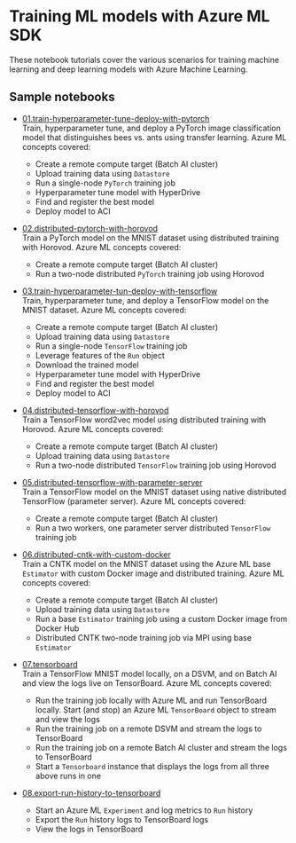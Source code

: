 # Training ML models with Azure ML SDK
These notebook tutorials cover the various scenarios for training machine learning and deep learning models with Azure Machine Learning.

## Sample notebooks
- [01.train-hyperparameter-tune-deploy-with-pytorch](./01.train-hyperparameter-tune-deploy-with-pytorch/01.train-hyperparameter-tune-deploy-with-pytorch.ipynb)  
Train, hyperparameter tune, and deploy a PyTorch image classification model that distinguishes bees vs. ants using transfer learning. Azure ML concepts covered:
  - Create a remote compute target (Batch AI cluster)
  - Upload training data using `Datastore`
  - Run a single-node `PyTorch` training job
  - Hyperparameter tune model with HyperDrive
  - Find and register the best model
  - Deploy model to ACI
- [02.distributed-pytorch-with-horovod](./02.distributed-pytorch-with-horovod/02.distributed-pytorch-with-horovod.ipynb)  
Train a PyTorch model on the MNIST dataset using distributed training with Horovod. Azure ML concepts covered:
  - Create a remote compute target (Batch AI cluster)
  - Run a two-node distributed `PyTorch` training job using Horovod
- [03.train-hyperparameter-tun-deploy-with-tensorflow](./03.train-hyperparameter-tune-deploy-with-tensorflow/03.train-hyperparameter-tune-deploy-with-tensorflow.ipynb)  
Train, hyperparameter tune, and deploy a TensorFlow model on the MNIST dataset. Azure ML concepts covered:
  - Create a remote compute target (Batch AI cluster)
  - Upload training data using `Datastore`
  - Run a single-node `TensorFlow` training job
  - Leverage features of the `Run` object
  - Download the trained model
  - Hyperparameter tune model with HyperDrive
  - Find and register the best model
  - Deploy model to ACI
- [04.distributed-tensorflow-with-horovod](./04.distributed-tensorflow-with-horovod/04.distributed-tensorflow-with-horovod.ipynb)  
Train a TensorFlow word2vec model using distributed training with Horovod. Azure ML concepts covered:
  - Create a remote compute target (Batch AI cluster)
  - Upload training data using `Datastore`
  - Run a two-node distributed `TensorFlow` training job using Horovod
- [05.distributed-tensorflow-with-parameter-server](./05.distributed-tensorflow-with-parameter-server/05.distributed-tensorflow-with-parameter-server.ipynb)  
Train a TensorFlow model on the MNIST dataset using native distributed TensorFlow (parameter server). Azure ML concepts covered:
  - Create a remote compute target (Batch AI cluster)
  - Run a two workers, one parameter server distributed `TensorFlow` training job
- [06.distributed-cntk-with-custom-docker](./06.distributed-cntk-with-custom-docker/06.distributed-cntk-with-custom-docker.ipynb)  
Train a CNTK model on the MNIST dataset using the Azure ML base `Estimator` with custom Docker image and distributed training. Azure ML concepts covered:
  - Create a remote compute target (Batch AI cluster)
  - Upload training data using `Datastore`
  - Run a base `Estimator` training job using a custom Docker image from Docker Hub
  - Distributed CNTK two-node training job via MPI using base `Estimator`
  
- [07.tensorboard](./07.tensorboard/07.tensorboard.ipynb)  
Train a TensorFlow MNIST model locally, on a DSVM, and on Batch AI and view the logs live on TensorBoard. Azure ML concepts covered:
  - Run the training job locally with Azure ML and run TensorBoard locally. Start (and stop) an Azure ML `TensorBoard` object to stream and view the logs
  - Run the training job on a remote DSVM and stream the logs to TensorBoard
  - Run the training job on a remote Batch AI cluster and stream the logs to TensorBoard
  - Start a `Tensorboard` instance that displays the logs from all three above runs in one
- [08.export-run-history-to-tensorboard](./08.export-run-history-to-tensorboard/08.export-run-history-to-tensorboard.ipynb)
  - Start an Azure ML `Experiment` and log metrics to `Run` history
  - Export the `Run` history logs to TensorBoard logs
  - View the logs in TensorBoard
